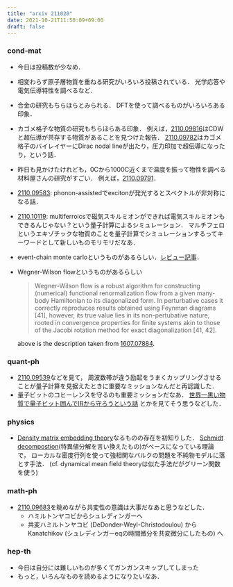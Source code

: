 ```yaml
---
title: "arxiv 211020"
date: 2021-10-21T11:50:09+09:00
draft: false
---
```

### cond-mat
  - 今日は投稿数が少なめ．
  - 相変わらず原子層物質を重ねる研究がいろいろ投稿されている．
    光学応答や電気伝導特性を調べるなど．
  - 合金の研究もちらほらとみられる．
    DFTを使って調べるものがいろいろある印象．
  - カゴメ格子な物質の研究もちらほらある印象．
    例えば，[2110.09816](https://arxiv.org/abs/2110.09816)はCDWと超伝導が共存する物質があることを見つけた報告．
    [2110.09782](https://arxiv.org/abs/2110.09782)はカゴメ格子のバイレイヤーにDirac nodal lineが出たり，圧力印加で超伝導になったり，という話．
  - 昨日も見かけたけれども，0Cから1000C近くまで温度を振って物性を調べる材料屋さんの研究がすごい．
    例えば，[2110.09791](https://arxiv.org/abs/2110.09791)．
  - [2110.09583](https://arxiv.org/abs/2110.09583):
    phonon-assistedでexcitonが発光するとスペクトルが非対称になる話．
  - [2110.10119](https://arxiv.org/abs/2110.10119): 
    multiferroicsで磁気スキルミオンができれば電気スキルミオンもできるんじゃない？という量子計算によるシミュレーション．
    マルチフェロというエキゾチックな物質のことを量子計算でシミュレーションするってキーワードとして新しいものモリモリだなあ．
  - event-chain monte carloというものがあるらしい．[レビュー記事](https://arxiv.org/abs/2102.07217)．
  - Wegner-Wilson flowというものがあるらしい
    > Wegner-Wilson flow is a robust algorithm for constructing (numerical) functional renormalization flow from a given many-body Hamiltonian to its diagonalized form.
    > In perturbative cases it correctly reproduces results obtained using Feynman diagrams [41],
    > however, its true value lies in its non-pertubative nature,
    > rooted in convergence properties for finite systems akin to those of the Jacobi rotation method for exact diagonalization [41, 42].

    above is the description taken from [1607.07884](https://arxiv.org/abs/1607.07884).


### quant-ph
- [2110.09539](https://arxiv.org/abs/2110.09539)などを見て，
  周波数帯が違う励起をうまくカップリングさせることが量子計算を見据えたときに重要なミッションなんだと再認識した．
- 量子ビットのコヒーレンスを守るのも重要ミッションだなあ．
  [世界一黒い物質で量子ビット囲んでIRから守ろうという話](https://arxiv.org/abs/2110.09603)
  とかを見てそう思うなどした．


### physics
- [Density matrix embedding theory](https://journals.aps.org/prl/abstract/10.1103/PhysRevLett.109.186404)なるものの存在を初知りした．
  [Schmidt decompostion](https://en.wikipedia.org/wiki/Schmidt_decomposition)(特異値分解を言い換えたもの)がベースになっている理論で，
  ローカルな密度行列を使って強相関なバルクの問題を不純物モデルに落とす手法．
  (cf. dynamical mean field theoryは似た手法だがグリーン関数を使う)


### math-ph
- [2110.09683](https://arxiv.org/abs/2110.09683)を眺めながら共変性の意識は大事だなあと思うなどした．
  - ハミルトンヤコビからシュレディンガーへ
  - 共変ハミルトンヤコビ (DeDonder-Weyl-Christodoulou) から Kanatchikov 
  (シュレディンガーeqの時間微分を共変微分にしたもの) へ

### hep-th
- 今日は自分には難しいものが多くてガンガンスキップしてしまった
- もっと，いろんなものを読めるようになりたいなあ．
